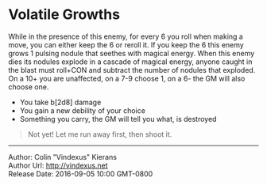 # Volatile Growths
While in the presence of this enemy, for every 6 you roll when making a move, you can either keep the 6 or reroll it. If you keep the 6 this enemy grows 1 pulsing nodule that seethes with magical energy. When this enemy dies its nodules explode in a cascade of magical energy, anyone caught in the blast must roll+CON and subtract the number of nodules that exploded. On a 10+ you are unaffected, on a 7-9 choose 1, on a 6- the GM will also choose one.

 - You take b[2d8] damage
 - You gain a new debility of your choice
 - Something you carry, the GM will tell you what, is destroyed

>Not yet! Let me run away first, then shoot it.

---
Author: Colin "Vindexus" Kierans  
Author Url: http://vindexus.net  
Release Date: 2016-09-05 10:00 GMT-0800